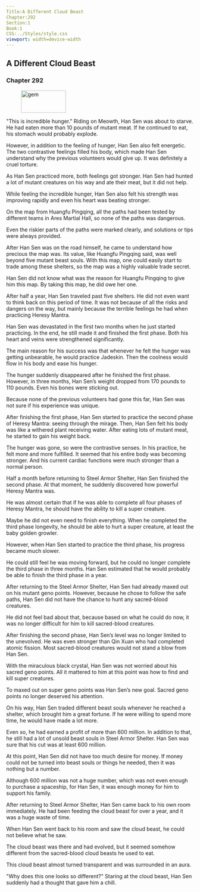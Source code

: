 ```yaml
---
Title:A Different Cloud Beast 
Chapter:292 
Section:1 
Book:1 
CSS:../Styles/style.css 
viewport: width=device-width
---
```

  
## A Different Cloud Beast
### Chapter 292
  
<figure>
	<img src="../Images/gem.gif" alt="gem" id="gem" width="120" height="60" />
</figure>
  

  
"This is incredible hunger." Riding on Meowth, Han Sen was about to starve. He had eaten more than 10 pounds of mutant meat. If he continued to eat, his stomach would probably explode.

However, in addition to the feeling of hunger, Han Sen also felt energetic. The two contrastive feelings filled his body, which made Han Sen understand why the previous volunteers would give up. It was definitely a cruel torture.

As Han Sen practiced more, both feelings got stronger. Han Sen had hunted a lot of mutant creatures on his way and ate their meat, but it did not help.

While feeling the incredible hunger, Han Sen also felt his strength was improving rapidly and even his heart was beating stronger.

On the map from Huangfu Pingqing, all the paths had been tested by different teams in Ares Martial Hall, so none of the paths was dangerous.

Even the riskier parts of the paths were marked clearly, and solutions or tips were always provided.

After Han Sen was on the road himself, he came to understand how precious the map was. Its value, like Huangfu Pingqing said, was well beyond five mutant beast souls. With this map, one could easily start to trade among these shelters, so the map was a highly valuable trade secret.

Han Sen did not know what was the reason for Huangfu Pingqing to give him this map. By taking this map, he did owe her one.

After half a year, Han Sen traveled past five shelters. He did not even want to think back on this period of time. It was not because of all the risks and dangers on the way, but mainly because the terrible feelings he had when practicing Heresy Mantra.

Han Sen was devastated in the first two months when he just started practicing. In the end, he still made it and finished the first phase. Both his heart and veins were strengthened significantly.

The main reason for his success was that whenever he felt the hunger was getting unbearable, he would practice Jadeskin. Then the coolness would flow in his body and ease his hunger.

The hunger suddenly disappeared after he finished the first phase. However, in three months, Han Sen’s weight dropped from 170 pounds to 110 pounds. Even his bones were sticking out.

Because none of the previous volunteers had gone this far, Han Sen was not sure if his experience was unique.

After finishing the first phase, Han Sen started to practice the second phase of Heresy Mantra: seeing through the mirage. Then, Han Sen felt his body was like a withered plant receiving water. After eating lots of mutant meat, he started to gain his weight back.

The hunger was gone, so were the contrastive senses. In his practice, he felt more and more fulfilled. It seemed that his entire body was becoming stronger. And his current cardiac functions were much stronger than a normal person.

Half a month before returning to Steel Armor Shelter, Han Sen finished the second phase. At that moment, he suddenly discovered how powerful Heresy Mantra was.

He was almost certain that if he was able to complete all four phases of Heresy Mantra, he should have the ability to kill a super creature.

Maybe he did not even need to finish everything. When he completed the third phase longevity, he should be able to hurt a super creature, at least the baby golden growler.

However, when Han Sen started to practice the third phase, his progress became much slower.

He could still feel he was moving forward, but he could no longer complete the third phase in three months. Han Sen estimated that he would probably be able to finish the third phase in a year.

After returning to the Steel Armor Shelter, Han Sen had already maxed out on his mutant geno points. However, because he chose to follow the safe paths, Han Sen did not have the chance to hunt any sacred-blood creatures.

He did not feel bad about that, because based on what he could do now, it was no longer difficult for him to kill sacred-blood creatures.

After finishing the second phase, Han Sen’s level was no longer limited to the unevolved. He was even stronger than Qin Xuan who had completed atomic fission. Most sacred-blood creatures would not stand a blow from Han Sen.

With the miraculous black crystal, Han Sen was not worried about his sacred geno points. All it mattered to him at this point was how to find and kill super creatures.

To maxed out on super geno points was Han Sen’s new goal. Sacred geno points no longer deserved his attention.

On his way, Han Sen traded different beast souls whenever he reached a shelter, which brought him a great fortune. If he were willing to spend more time, he would have made a lot more.

Even so, he had earned a profit of more than 600 million. In addition to that, he still had a lot of unsold beast souls in Steel Armor Shelter. Han Sen was sure that his cut was at least 600 million.

At this point, Han Sen did not have too much desire for money. If money could not be turned into beast souls or things he needed, then it was nothing but a number.

Although 600 million was not a huge number, which was not even enough to purchase a spaceship, for Han Sen, it was enough money for him to support his family.

After returning to Steel Armor Shelter, Han Sen came back to his own room immediately. He had been feeding the cloud beast for over a year, and it was a huge waste of time.

When Han Sen went back to his room and saw the cloud beast, he could not believe what he saw.

The cloud beast was there and had evolved, but it seemed somehow different from the sacred-blood cloud beasts he used to eat.

This cloud beast almost turned transparent and was surrounded in an aura.

"Why does this one looks so different?" Staring at the cloud beast, Han Sen suddenly had a thought that gave him a chill.